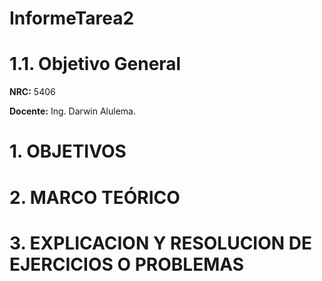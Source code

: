 
# InformeTarea2

 # 1.1. Objetivo General
 **NRC:** 5406
 
 **Docente:** Ing. Darwin Alulema.
 # 1. OBJETIVOS
 
 # 2. MARCO TEÓRICO 
 
 # 3. EXPLICACION Y RESOLUCION DE EJERCICIOS O PROBLEMAS 
